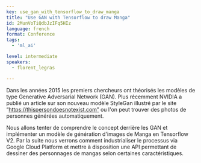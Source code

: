 ```yaml
---
key: use_gan_with_tensorflow_to_draw_manga
title: "Use GAN with Tensorflow to draw Manga"
id: 2MunVoTiQdbJzIFq5HIz
language: french
format: Conference
tags:
  - 'ml_ai'

level: intermediate
speakers:
  - florent_legras

---
```


Dans les années 2015 les premiers chercheurs ont théorisés les modèles de type Generative Adversarial Network (GAN). Plus récemment NVIDIA a publié un article sur son nouveau modèle StyleGan illustré par le site “https://thispersondoesnotexist.com” ou l'on peut trouver des photos de personnes générées automatiquement.

Nous allons tenter de comprendre le concept derrière les GAN et implémenter un modèle de génération d'images de Manga en Tensorflow V2. Par la suite nous verrons comment industrialiser le processus via Google Cloud Platform et mettre à disposition une API permettant de dessiner des personnages de mangas selon certaines caractéristiques.
